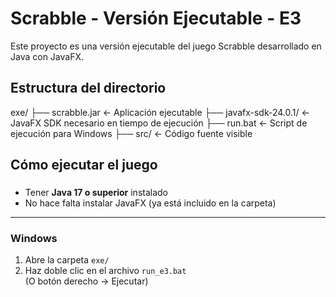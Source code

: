 # Scrabble - Versión Ejecutable - E3

Este proyecto es una versión ejecutable del juego Scrabble desarrollado en Java con JavaFX.

## Estructura del directorio

exe/
├── scrabble.jar ← Aplicación ejecutable
├── javafx-sdk-24.0.1/ ← JavaFX SDK necesario en tiempo de ejecución
├── run.bat ← Script de ejecución para Windows
├── src/ ← Código fuente visible

## Cómo ejecutar el juego

###

- Tener **Java 17 o superior** instalado
- No hace falta instalar JavaFX (ya está incluido en la carpeta)

---

### Windows

1. Abre la carpeta `exe/`
2. Haz doble clic en el archivo `run_e3.bat`  
   (O botón derecho → Ejecutar)
